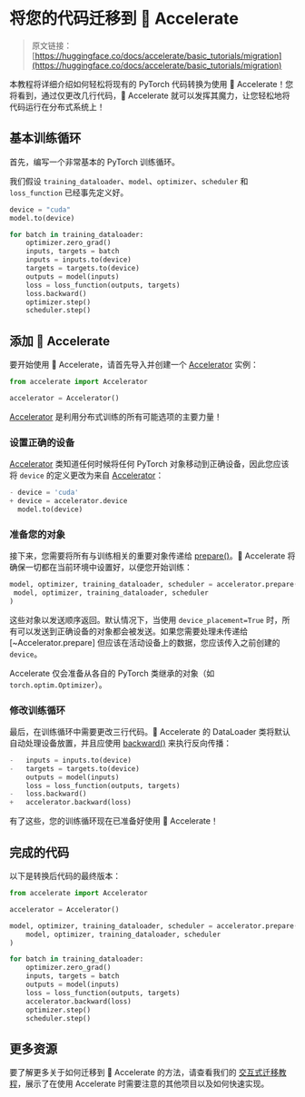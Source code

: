 # 将您的代码迁移到 🤗 Accelerate

> 原文链接：[https://huggingface.co/docs/accelerate/basic_tutorials/migration](https://huggingface.co/docs/accelerate/basic_tutorials/migration)

本教程将详细介绍如何轻松将现有的 PyTorch 代码转换为使用 🤗 Accelerate！您将看到，通过仅更改几行代码，🤗 Accelerate 就可以发挥其魔力，让您轻松地将代码运行在分布式系统上！

## 基本训练循环

首先，编写一个非常基本的 PyTorch 训练循环。

我们假设 `training_dataloader`、`model`、`optimizer`、`scheduler` 和 `loss_function` 已经事先定义好。

```py
device = "cuda"
model.to(device)

for batch in training_dataloader:
    optimizer.zero_grad()
    inputs, targets = batch
    inputs = inputs.to(device)
    targets = targets.to(device)
    outputs = model(inputs)
    loss = loss_function(outputs, targets)
    loss.backward()
    optimizer.step()
    scheduler.step()
```

## 添加 🤗 Accelerate

要开始使用 🤗 Accelerate，请首先导入并创建一个 [Accelerator](/docs/accelerate/v0.27.2/en/package_reference/accelerator#accelerate.Accelerator) 实例：

```py
from accelerate import Accelerator

accelerator = Accelerator()
```

[Accelerator](/docs/accelerate/v0.27.2/en/package_reference/accelerator#accelerate.Accelerator) 是利用分布式训练的所有可能选项的主要力量！

### 设置正确的设备

[Accelerator](/docs/accelerate/v0.27.2/en/package_reference/accelerator#accelerate.Accelerator) 类知道任何时候将任何 PyTorch 对象移动到正确设备，因此您应该将 `device` 的定义更改为来自 [Accelerator](/docs/accelerate/v0.27.2/en/package_reference/accelerator#accelerate.Accelerator)：

```py
- device = 'cuda'
+ device = accelerator.device
  model.to(device)
```

### 准备您的对象

接下来，您需要将所有与训练相关的重要对象传递给 [prepare()](/docs/accelerate/v0.27.2/en/package_reference/accelerator#accelerate.Accelerator.prepare)。🤗 Accelerate 将确保一切都在当前环境中设置好，以便您开始训练：

```py
model, optimizer, training_dataloader, scheduler = accelerator.prepare(
 model, optimizer, training_dataloader, scheduler
)
```

这些对象以发送顺序返回。默认情况下，当使用 `device_placement=True` 时，所有可以发送到正确设备的对象都会被发送。如果您需要处理未传递给 [~Accelerator.prepare] 但应该在活动设备上的数据，您应该传入之前创建的 `device`。

Accelerate 仅会准备从各自的 PyTorch 类继承的对象（如 `torch.optim.Optimizer`）。

### 修改训练循环

最后，在训练循环中需要更改三行代码。🤗 Accelerate 的 DataLoader 类将默认自动处理设备放置，并且应使用 [backward()](/docs/accelerate/v0.27.2/en/package_reference/accelerator#accelerate.Accelerator.backward) 来执行反向传播：

```py
-   inputs = inputs.to(device)
-   targets = targets.to(device)
    outputs = model(inputs)
    loss = loss_function(outputs, targets)
-   loss.backward()
+   accelerator.backward(loss)
```

有了这些，您的训练循环现在已准备好使用 🤗 Accelerate！

## 完成的代码

以下是转换后代码的最终版本：

```py
from accelerate import Accelerator

accelerator = Accelerator()

model, optimizer, training_dataloader, scheduler = accelerator.prepare(
    model, optimizer, training_dataloader, scheduler
)

for batch in training_dataloader:
    optimizer.zero_grad()
    inputs, targets = batch
    outputs = model(inputs)
    loss = loss_function(outputs, targets)
    accelerator.backward(loss)
    optimizer.step()
    scheduler.step()
```

## 更多资源

要了解更多关于如何迁移到 🤗 Accelerate 的方法，请查看我们的 [交互式迁移教程](https://huggingface.co/docs/accelerate/usage_guides/explore)，展示了在使用 Accelerate 时需要注意的其他项目以及如何快速实现。
